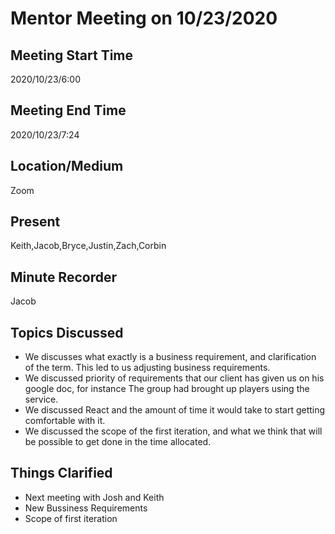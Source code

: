 # Mentor Meeting on 10/23/2020

## Meeting Start Time

2020/10/23/6:00

## Meeting End Time

2020/10/23/7:24

## Location/Medium

Zoom

## Present

Keith,Jacob,Bryce,Justin,Zach,Corbin

## Minute Recorder

Jacob

## Topics Discussed

- We discusses what exactly is a business requirement, and clarification of the term. This led to us adjusting business requirements.
- We discussed priority of requirements that our client has given us on his google doc, for instance The group had brought up players using the service.
- We discussed React and the amount of time it would take to start getting comfortable with it.
- We discussed the scope of the first iteration, and what we think that will be possible to get done in the time allocated. 

## Things Clarified
- Next meeting with Josh and Keith
- New Bussiness Requirements
- Scope of first iteration
